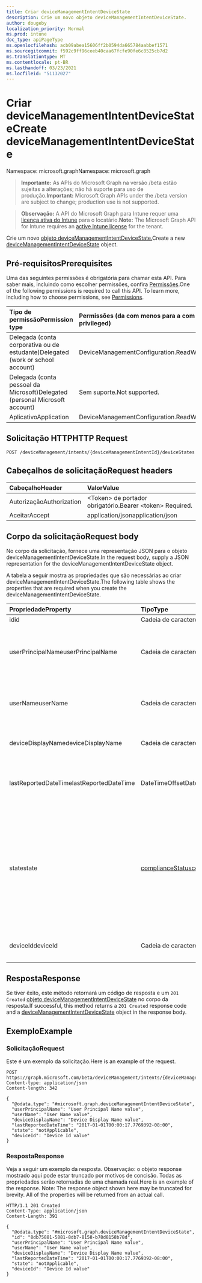 ```yaml
---
title: Criar deviceManagementIntentDeviceState
description: Crie um novo objeto deviceManagementIntentDeviceState.
author: dougeby
localization_priority: Normal
ms.prod: intune
doc_type: apiPageType
ms.openlocfilehash: acb09abea15606ff2b0594da665784aabbef1571
ms.sourcegitcommit: f592c9ff96ceeb40caa67fcfe90fe6c8525cb7d2
ms.translationtype: MT
ms.contentlocale: pt-BR
ms.lasthandoff: 03/23/2021
ms.locfileid: "51132027"
---
```

# <a name="create-devicemanagementintentdevicestate"></a><span data-ttu-id="36cc3-103">Criar deviceManagementIntentDeviceState</span><span class="sxs-lookup"><span data-stu-id="36cc3-103">Create deviceManagementIntentDeviceState</span></span>

<span data-ttu-id="36cc3-104">Namespace: microsoft.graph</span><span class="sxs-lookup"><span data-stu-id="36cc3-104">Namespace: microsoft.graph</span></span>

> <span data-ttu-id="36cc3-105">**Importante:** As APIs do Microsoft Graph na versão /beta estão sujeitas a alterações; não há suporte para uso de produção.</span><span class="sxs-lookup"><span data-stu-id="36cc3-105">**Important:** Microsoft Graph APIs under the /beta version are subject to change; production use is not supported.</span></span>

> <span data-ttu-id="36cc3-106">**Observação:** A API do Microsoft Graph para Intune requer uma [licença ativa do Intune](https://go.microsoft.com/fwlink/?linkid=839381) para o locatário.</span><span class="sxs-lookup"><span data-stu-id="36cc3-106">**Note:** The Microsoft Graph API for Intune requires an [active Intune license](https://go.microsoft.com/fwlink/?linkid=839381) for the tenant.</span></span>

<span data-ttu-id="36cc3-107">Crie um novo [objeto deviceManagementIntentDeviceState.](../resources/intune-deviceintent-devicemanagementintentdevicestate.md)</span><span class="sxs-lookup"><span data-stu-id="36cc3-107">Create a new [deviceManagementIntentDeviceState](../resources/intune-deviceintent-devicemanagementintentdevicestate.md) object.</span></span>

## <a name="prerequisites"></a><span data-ttu-id="36cc3-108">Pré-requisitos</span><span class="sxs-lookup"><span data-stu-id="36cc3-108">Prerequisites</span></span>
<span data-ttu-id="36cc3-p101">Uma das seguintes permissões é obrigatória para chamar esta API. Para saber mais, incluindo como escolher permissões, confira [Permissões](/graph/permissions-reference).</span><span class="sxs-lookup"><span data-stu-id="36cc3-p101">One of the following permissions is required to call this API. To learn more, including how to choose permissions, see [Permissions](/graph/permissions-reference).</span></span>

|<span data-ttu-id="36cc3-111">Tipo de permissão</span><span class="sxs-lookup"><span data-stu-id="36cc3-111">Permission type</span></span>|<span data-ttu-id="36cc3-112">Permissões (da com menos para a com mais privilégios)</span><span class="sxs-lookup"><span data-stu-id="36cc3-112">Permissions (from least to most privileged)</span></span>|
|:---|:---|
|<span data-ttu-id="36cc3-113">Delegada (conta corporativa ou de estudante)</span><span class="sxs-lookup"><span data-stu-id="36cc3-113">Delegated (work or school account)</span></span>|<span data-ttu-id="36cc3-114">DeviceManagementConfiguration.ReadWrite.All</span><span class="sxs-lookup"><span data-stu-id="36cc3-114">DeviceManagementConfiguration.ReadWrite.All</span></span>|
|<span data-ttu-id="36cc3-115">Delegada (conta pessoal da Microsoft)</span><span class="sxs-lookup"><span data-stu-id="36cc3-115">Delegated (personal Microsoft account)</span></span>|<span data-ttu-id="36cc3-116">Sem suporte.</span><span class="sxs-lookup"><span data-stu-id="36cc3-116">Not supported.</span></span>|
|<span data-ttu-id="36cc3-117">Aplicativo</span><span class="sxs-lookup"><span data-stu-id="36cc3-117">Application</span></span>|<span data-ttu-id="36cc3-118">DeviceManagementConfiguration.ReadWrite.All</span><span class="sxs-lookup"><span data-stu-id="36cc3-118">DeviceManagementConfiguration.ReadWrite.All</span></span>|

## <a name="http-request"></a><span data-ttu-id="36cc3-119">Solicitação HTTP</span><span class="sxs-lookup"><span data-stu-id="36cc3-119">HTTP Request</span></span>
<!-- {
  "blockType": "ignored"
}
-->
``` http
POST /deviceManagement/intents/{deviceManagementIntentId}/deviceStates
```

## <a name="request-headers"></a><span data-ttu-id="36cc3-120">Cabeçalhos de solicitação</span><span class="sxs-lookup"><span data-stu-id="36cc3-120">Request headers</span></span>
|<span data-ttu-id="36cc3-121">Cabeçalho</span><span class="sxs-lookup"><span data-stu-id="36cc3-121">Header</span></span>|<span data-ttu-id="36cc3-122">Valor</span><span class="sxs-lookup"><span data-stu-id="36cc3-122">Value</span></span>|
|:---|:---|
|<span data-ttu-id="36cc3-123">Autorização</span><span class="sxs-lookup"><span data-stu-id="36cc3-123">Authorization</span></span>|<span data-ttu-id="36cc3-124">&lt;Token&gt; de portador obrigatório.</span><span class="sxs-lookup"><span data-stu-id="36cc3-124">Bearer &lt;token&gt; Required.</span></span>|
|<span data-ttu-id="36cc3-125">Aceitar</span><span class="sxs-lookup"><span data-stu-id="36cc3-125">Accept</span></span>|<span data-ttu-id="36cc3-126">application/json</span><span class="sxs-lookup"><span data-stu-id="36cc3-126">application/json</span></span>|

## <a name="request-body"></a><span data-ttu-id="36cc3-127">Corpo da solicitação</span><span class="sxs-lookup"><span data-stu-id="36cc3-127">Request body</span></span>
<span data-ttu-id="36cc3-128">No corpo da solicitação, fornece uma representação JSON para o objeto deviceManagementIntentDeviceState.</span><span class="sxs-lookup"><span data-stu-id="36cc3-128">In the request body, supply a JSON representation for the deviceManagementIntentDeviceState object.</span></span>

<span data-ttu-id="36cc3-129">A tabela a seguir mostra as propriedades que são necessárias ao criar deviceManagementIntentDeviceState.</span><span class="sxs-lookup"><span data-stu-id="36cc3-129">The following table shows the properties that are required when you create the deviceManagementIntentDeviceState.</span></span>

|<span data-ttu-id="36cc3-130">Propriedade</span><span class="sxs-lookup"><span data-stu-id="36cc3-130">Property</span></span>|<span data-ttu-id="36cc3-131">Tipo</span><span class="sxs-lookup"><span data-stu-id="36cc3-131">Type</span></span>|<span data-ttu-id="36cc3-132">Descrição</span><span class="sxs-lookup"><span data-stu-id="36cc3-132">Description</span></span>|
|:---|:---|:---|
|<span data-ttu-id="36cc3-133">id</span><span class="sxs-lookup"><span data-stu-id="36cc3-133">id</span></span>|<span data-ttu-id="36cc3-134">Cadeia de caracteres</span><span class="sxs-lookup"><span data-stu-id="36cc3-134">String</span></span>|<span data-ttu-id="36cc3-135">A ID</span><span class="sxs-lookup"><span data-stu-id="36cc3-135">The ID</span></span>|
|<span data-ttu-id="36cc3-136">userPrincipalName</span><span class="sxs-lookup"><span data-stu-id="36cc3-136">userPrincipalName</span></span>|<span data-ttu-id="36cc3-137">Cadeia de caracteres</span><span class="sxs-lookup"><span data-stu-id="36cc3-137">String</span></span>|<span data-ttu-id="36cc3-138">O nome principal do usuário que está sendo relatado em um dispositivo</span><span class="sxs-lookup"><span data-stu-id="36cc3-138">The user principal name that is being reported on a device</span></span>|
|<span data-ttu-id="36cc3-139">userName</span><span class="sxs-lookup"><span data-stu-id="36cc3-139">userName</span></span>|<span data-ttu-id="36cc3-140">Cadeia de caracteres</span><span class="sxs-lookup"><span data-stu-id="36cc3-140">String</span></span>|<span data-ttu-id="36cc3-141">O nome de usuário que está sendo relatado em um dispositivo</span><span class="sxs-lookup"><span data-stu-id="36cc3-141">The user name that is being reported on a device</span></span>|
|<span data-ttu-id="36cc3-142">deviceDisplayName</span><span class="sxs-lookup"><span data-stu-id="36cc3-142">deviceDisplayName</span></span>|<span data-ttu-id="36cc3-143">Cadeia de caracteres</span><span class="sxs-lookup"><span data-stu-id="36cc3-143">String</span></span>|<span data-ttu-id="36cc3-144">Nome do dispositivo que está sendo relatado</span><span class="sxs-lookup"><span data-stu-id="36cc3-144">Device name that is being reported</span></span>|
|<span data-ttu-id="36cc3-145">lastReportedDateTime</span><span class="sxs-lookup"><span data-stu-id="36cc3-145">lastReportedDateTime</span></span>|<span data-ttu-id="36cc3-146">DateTimeOffset</span><span class="sxs-lookup"><span data-stu-id="36cc3-146">DateTimeOffset</span></span>|<span data-ttu-id="36cc3-147">Data da última modificação de um relatório de intenção</span><span class="sxs-lookup"><span data-stu-id="36cc3-147">Last modified date time of an intent report</span></span>|
|<span data-ttu-id="36cc3-148">state</span><span class="sxs-lookup"><span data-stu-id="36cc3-148">state</span></span>|[<span data-ttu-id="36cc3-149">complianceStatus</span><span class="sxs-lookup"><span data-stu-id="36cc3-149">complianceStatus</span></span>](../resources/intune-shared-compliancestatus.md)|<span data-ttu-id="36cc3-150">Estado do dispositivo para uma intenção.</span><span class="sxs-lookup"><span data-stu-id="36cc3-150">Device state for an intent.</span></span> <span data-ttu-id="36cc3-151">Os valores possíveis são: `unknown`, `notApplicable`, `compliant`, `remediated`, `nonCompliant`, `error`, `conflict`, `notAssigned`.</span><span class="sxs-lookup"><span data-stu-id="36cc3-151">Possible values are: `unknown`, `notApplicable`, `compliant`, `remediated`, `nonCompliant`, `error`, `conflict`, `notAssigned`.</span></span>|
|<span data-ttu-id="36cc3-152">deviceId</span><span class="sxs-lookup"><span data-stu-id="36cc3-152">deviceId</span></span>|<span data-ttu-id="36cc3-153">Cadeia de caracteres</span><span class="sxs-lookup"><span data-stu-id="36cc3-153">String</span></span>|<span data-ttu-id="36cc3-154">ID do dispositivo que está sendo relatada</span><span class="sxs-lookup"><span data-stu-id="36cc3-154">Device id that is being reported</span></span>|



## <a name="response"></a><span data-ttu-id="36cc3-155">Resposta</span><span class="sxs-lookup"><span data-stu-id="36cc3-155">Response</span></span>
<span data-ttu-id="36cc3-156">Se tiver êxito, este método retornará um código de resposta e um `201 Created` [objeto deviceManagementIntentDeviceState](../resources/intune-deviceintent-devicemanagementintentdevicestate.md) no corpo da resposta.</span><span class="sxs-lookup"><span data-stu-id="36cc3-156">If successful, this method returns a `201 Created` response code and a [deviceManagementIntentDeviceState](../resources/intune-deviceintent-devicemanagementintentdevicestate.md) object in the response body.</span></span>

## <a name="example"></a><span data-ttu-id="36cc3-157">Exemplo</span><span class="sxs-lookup"><span data-stu-id="36cc3-157">Example</span></span>

### <a name="request"></a><span data-ttu-id="36cc3-158">Solicitação</span><span class="sxs-lookup"><span data-stu-id="36cc3-158">Request</span></span>
<span data-ttu-id="36cc3-159">Este é um exemplo da solicitação.</span><span class="sxs-lookup"><span data-stu-id="36cc3-159">Here is an example of the request.</span></span>
``` http
POST https://graph.microsoft.com/beta/deviceManagement/intents/{deviceManagementIntentId}/deviceStates
Content-type: application/json
Content-length: 342

{
  "@odata.type": "#microsoft.graph.deviceManagementIntentDeviceState",
  "userPrincipalName": "User Principal Name value",
  "userName": "User Name value",
  "deviceDisplayName": "Device Display Name value",
  "lastReportedDateTime": "2017-01-01T00:00:17.7769392-08:00",
  "state": "notApplicable",
  "deviceId": "Device Id value"
}
```

### <a name="response"></a><span data-ttu-id="36cc3-160">Resposta</span><span class="sxs-lookup"><span data-stu-id="36cc3-160">Response</span></span>
<span data-ttu-id="36cc3-p103">Veja a seguir um exemplo da resposta. Observação: o objeto response mostrado aqui pode estar truncado por motivos de concisão. Todas as propriedades serão retornadas de uma chamada real.</span><span class="sxs-lookup"><span data-stu-id="36cc3-p103">Here is an example of the response. Note: The response object shown here may be truncated for brevity. All of the properties will be returned from an actual call.</span></span>
``` http
HTTP/1.1 201 Created
Content-Type: application/json
Content-Length: 391

{
  "@odata.type": "#microsoft.graph.deviceManagementIntentDeviceState",
  "id": "8db75881-5881-8db7-8158-b78d8158b78d",
  "userPrincipalName": "User Principal Name value",
  "userName": "User Name value",
  "deviceDisplayName": "Device Display Name value",
  "lastReportedDateTime": "2017-01-01T00:00:17.7769392-08:00",
  "state": "notApplicable",
  "deviceId": "Device Id value"
}
```




